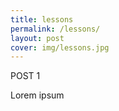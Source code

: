 ```yaml
---
title: lessons
permalink: /lessons/
layout: post
cover: img/lessons.jpg
---
```


POST 1

Lorem ipsum
